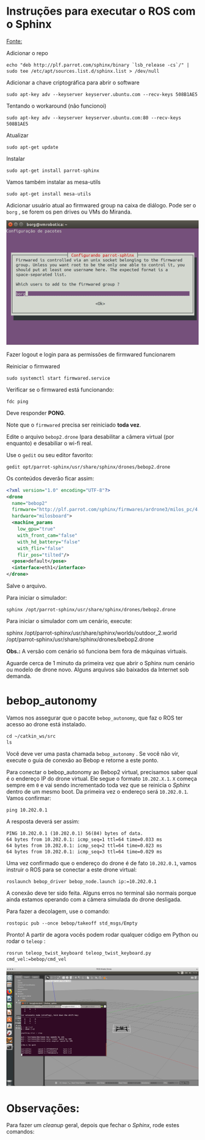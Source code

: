# Instruções para executar o ROS com o Sphinx

[Fonte:](https://developer.parrot.com/docs/sphinx/firststep.html)

Adicionar o repo

    echo "deb http://plf.parrot.com/sphinx/binary `lsb_release -cs`/" | sudo tee /etc/apt/sources.list.d/sphinx.list > /dev/null


Adicionar a chave criptográfica para abrir o software

    sudo apt-key adv --keyserver keyserver.ubuntu.com --recv-keys 508B1AE5

Tentando o workaround (não funcionoi)

    sudo apt-key adv --keyserver keyserver.ubuntu.com:80 --recv-keys 508B1AE5


Atualizar

    sudo apt-get update

Instalar

    sudo apt-get install parrot-sphinx
    
Vamos também instalar as mesa-utils

    sudo apt-get install mesa-utils

Adicionar usuário atual ao firmwared group na caixa de diálogo. Pode ser o `borg` , se forem os pen drives ou VMs do Miranda.

![](firmwared_dialog.png)


Fazer logout e login para as permissões de firmwared funcionarem

Reiniciar o firmwared

    sudo systemctl start firmwared.service

Verificar se o firmwared está funcionando:

    fdc ping

Deve responder **PONG**.

Note que o `firmwared` precisa ser reiniciado **toda vez**.


Edite o arquivo `bebop2.drone` Ipara desabilitar a câmera virtual (por enquanto) e desabiliar o wi-fi real.

Use o `gedit` ou seu editor favorito:

    gedit opt/parrot-sphinx/usr/share/sphinx/drones/bebop2.drone


Os conteúdos deverão ficar assim:

```xml
<?xml version="1.0" encoding="UTF-8"?>
<drone
  name="bebop2"
  firmware="http://plf.parrot.com/sphinx/firmwares/ardrone3/milos_pc/4.0.6/images/ardrone3-milos_pc.ext2.zip"
  hardware="milosboard">
  <machine_params
    low_gpu="true"
    with_front_cam="false"
    with_hd_battery="false"
    with_flir="false"
    flir_pos="tilted"/>
  <pose>default</pose>
  <interface>eth1</interface>
</drone>
```

Salve o arquivo. 


Para iniciar o simulador:

    sphinx /opt/parrot-sphinx/usr/share/sphinx/drones/bebop2.drone 

Para iniciar o simulador com um cenário, execute:

sphinx /opt/parrot-sphinx/usr/share/sphinx/worlds/outdoor_2.world /opt/parrot-sphinx/usr/share/sphinx/drones/bebop2.drone

**Obs.:** A versão com cenário só funciona bem fora de máquinas virtuais.


Aguarde cerca de 1 minuto da primeira vez que abrir o Sphinx num cenário ou modelo de drone novo. Alguns arquivos são baixados da Internet sob demanda. 


# bebop_autonomy

Vamos nos assegurar que o pacote `bebop_autonomy`, que faz o ROS ter acesso ao drone está instalado.

    cd ~/catkin_ws/src
    ls

Você deve ver uma pasta chamada `bebop_autonomy` . Se você não vir, execute o guia de conexão ao Bebop e retorne a este ponto.


Para conectar o bebop_autonomy ao Bebop2 virtual, precisamos saber qual é o endereço IP do drone virtual. Ele segue o formato `10.202.X.1`.  `X` começa sempre em `0` e vai sendo incrementado toda vez que se reinicia o *Sphinx* dentro de um mesmo boot. Da primeira vez o endereço será `10.202.0.1`. Vamos confirmar:

    ping 10.202.0.1

A resposta deverá ser assim:

    PING 10.202.0.1 (10.202.0.1) 56(84) bytes of data.
    64 bytes from 10.202.0.1: icmp_seq=1 ttl=64 time=0.033 ms
    64 bytes from 10.202.0.1: icmp_seq=2 ttl=64 time=0.023 ms
    64 bytes from 10.202.0.1: icmp_seq=3 ttl=64 time=0.029 ms

Uma vez confirmado que o endereço do drone é de fato `10.202.0.1`, vamos instruir o ROS para se conectar a este drone virtual:

    roslaunch bebop_driver bebop_node.launch ip:=10.202.0.1

A conexão deve ter sido feita. Alguns erros no terminal são normais porque ainda estamos operando com a câmera simulada do drone desligada.


Para fazer a decolagem, use o comando:

    rostopic pub --once bebop/takeoff std_msgs/Empty

Pronto! A partir de agora vocês podem rodar qualquer código em Python ou rodar o `teleop` :

    rosrun teleop_twist_keyboard teleop_twist_keyboard.py cmd_vel:=bebop/cmd_vel


![Simulador rodando teleop](sphinx_running.png)


# Observações:

Para fazer um *cleanup* geral, depois que fechar o *Sphinx*, rode estes comandos:





